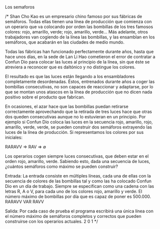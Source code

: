 Los semaforos

/*
Shan Cho Kao es un empresario chino famoso por sus fábricas de semáforos. Todas ellas tienen una línea
de producción que comienza con un operario que va colocando por orden las bombillas de los tres famosos
colores: rojo, amarillo, verde; rojo, amarillo, verde…
Más adelante, otros trabajadores van cogiendo de la línea las bombillas, y las ensamblan en los semáforos,
que acabarán en las ciudades de medio mundo.

Todas las fábricas han funcionado perfectamente durante años, hasta que hace unos días, en la sede de
Lan Li Hao cometieron el error de contratar
a Confun Dio para colocar las luces al principio de la línea, sin que éste se atreviera a reconocer
que es daltónico y no distingue los colores.

El resultado es que las luces están llegando a los ensambladores completamente desordenadas.
Éstos, entrenados durante años a coger las bombillas consecutivas,
no son capaces de reaccionar y adaptarse, por lo que se montan unos atascos en la línea de producción
que no dicen nada positivo sobre el producto que fabrican.

En ocasiones, el azar hace que las bombillas puedan retirarse correctamente aprovechando que la
retirada de tres luces hace que otras dos queden consecutivas
aunque no lo estuvieran en un principio. Por ejemplo si Confun Dio coloca las luces en la
secuencia rojo, amarillo, rojo, amarillo, verde, verde, se pueden
construir dos semáforos extrayendo las luces de la línea de producción. Si representamos los colores
por sus iniciales:

RARAVV ⇒ RAV ⇒ ∅

Los operarios cogen siempre luces consecutivas, que deben estar en el orden rojo, amarillo, verde. Sabiendo esto, dada una secuencia de luces,
¿cuántos semáforos como máximo se pueden construir?

Entrada:
La entrada consiste en múltiples líneas, cada una de ellas con la secuencia de colores de las bombillas tal y como las ha colocado Confun Dio en un día de trabajo. Siempre se especifican como una cadena con las letras R, A o V, para cada uno de los colores rojo, amarillo y verde. El número máximo de bombillas por día que es capaz de poner es 500.000.
RARAVV
VAR
RAVV

Salida:
Por cada caso de prueba el programa escribirá una única línea con el número máximo de semáforos completos y correctos que pueden construirse con los operarios actuales.
2
0
1
*/